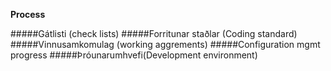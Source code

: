 **Process**

#####Gátlisti (check lists)
#####Forritunar staðlar (Coding standard)
#####Vinnusamkomulag (working aggrements)
#####Configuration mgmt progress
#####Þróunarumhvefi(Development environment)
